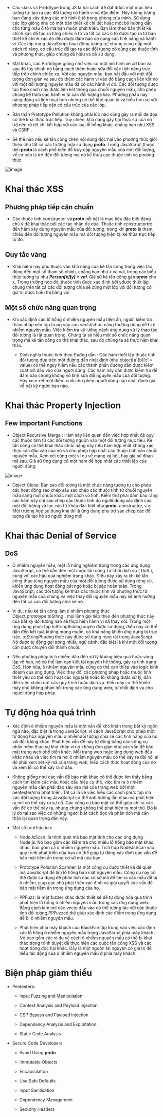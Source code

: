 
- Các class và Prototype trong JS là hai cách để đạt được một mục tiêu tương tự: tạo ra các đối tượng có hành vi và đặc điểm. Hãy tưởng tượng bạn đang xây dựng các mô hình ô tô trong phòng của mình. Sử dụng các lớp giống như có một bản thiết kế chi tiết hoặc một bộ hướng dẫn cho từng mẫu ô tô mà bạn muốn phát triển. Bạn làm theo bản thiết kế chính xác để tạo ra từng chiếc ô tô và tất cả các ô tô được tạo ra từ bản thiết kế chính xác đó đều được đảm bảo có cùng các tính năng và hành vi. Các lớp trong JavaScript hoạt động tương tự; chúng cung cấp một cách rõ ràng, có cấu trúc để tạo ra các đối tượng có cùng các thuộc tính và phương thức, giúp chúng dễ hiểu và dễ sử dụng.

- Mặt khác, các Prototype giống như việc có một mô hình xe cơ bản và sau đó tùy chỉnh nó bằng cách thêm hoặc sửa đổi các tính năng trực tiếp trên chính chiếc xe. Với các nguyên mẫu, bạn bắt đầu với một đối tượng đơn giản và sau đó thêm các hành vi vào đó bằng cách liên kết nó với một đối tượng nguyên mẫu đã có các hành vi đó. Các đối tượng được tạo theo cách này được liên kết thông qua chuỗi nguyên mẫu, cho phép chúng kế thừa các hành vi từ các đối tượng khác. Phương pháp này năng động và linh hoạt hơn nhưng có thể khó quản lý và hiểu hơn so với phương pháp tiếp cận có cấu trúc của các lớp.

- Bản thân Prototype Pollution không phải lúc nào cũng gây ra mối đe dọa có thể khai thác trực tiếp. Tuy nhiên, khả năng gây hại thực sự của nó trở nên rõ rệt khi kết hợp với các loại lỗ hổng khác, chẳng hạn như XSS và CSRF .

- Sẽ thế nào nếu kẻ tấn công chèn nội dung độc hại vào phương thức giới thiệu cho tất cả các trường hợp sử dụng __proto__. Trong JavaScript,thuộc tính __proto__ là cách phổ biến để truy cập nguyên mẫu của một đối tượng, về cơ bản là trỏ đến đối tượng mà nó kế thừa các thuộc tính và phương thức

![image](https://github.com/user-attachments/assets/09cb8c64-7b1f-4470-86e8-bfab3257b373)

# Khai thác XSS

## Phương pháp tiếp cận chuẩn

- Các thuộc tính constructor và __proto__ nổi bật là mục tiêu đặc biệt đáng chú ý để khai thác bởi các tác nhân đe dọa. Thuộc tính  constructortrỏ đến hàm xây dựng nguyên mẫu của đối tượng, trong khi __proto__ là tham chiếu đến đối tượng nguyên mẫu mà đối tượng hiện tại kế thừa trực tiếp từ đó.

## Quy tắc vàng

- Khái niệm này phụ thuộc vào khả năng của kẻ tấn công trong việc tác động đến một số tham số chính, chẳng hạn như x và val, trong các biểu thức tương tự như ***Person[x][y] = val***. Giả sử kẻ tấn công gán __proto__ cho x. Trong trường hợp đó, thuộc tính được xác định bởi yđược thiết lập chung trên tất cả các đối tượng chia sẻ cùng một lớp với đối tượng có giá trị được biểu thị bằng val.

## Một số chức năng quan trọng

- Khi xác định các lỗ hổng ô nhiễm nguyên mẫu tiềm ẩn, người kiểm tra thâm nhập nên tập trung vào các vectơ/chức năng thường dùng dễ bị ô nhiễm nguyên mẫu. Việc kiểm tra kỹ lưỡng cách ứng dụng xử lý thao tác đối tượng là rất quan trọng. Chúng ta sẽ hiểu một số chức năng quan trọng mà kẻ tấn công có thể khai thác, sau đó chúng ta sẽ thực hiện khai thác.

  -  Định nghĩa thuộc tính theo Đường dẫn : Các hàm thiết lập thuộc tính đối tượng dựa trên một đường dẫn nhất định (như object[a][b][c] = value) có thể nguy hiểm nếu các thành phần đường dẫn được kiểm soát bởi đầu vào của người dùng. Các hàm này cần được kiểm tra để đảm bảo chúng không vô tình sửa đổi nguyên mẫu của đối tượng.  Hãy xem xét một điểm cuối cho phép người dùng cập nhật đánh giá về bất kỳ người bạn nào.

# Khai thác Property Injection

## Few Important Functions

- Object Recursive Merge : Hàm này liên quan đến việc hợp nhất đệ quy các thuộc tính từ các đối tượng nguồn vào một đối tượng mục tiêu. Kẻ tấn công có thể khai thác chức năng này nếu hàm hợp nhất không xác thực các đầu vào của nó và cho phép hợp nhất các thuộc tính vào chuỗi nguyên mẫu. Xem xét cùng một ví dụ về mạng xã hội, hãy giả sử đoạn mã sau. Giả sử ứng dụng có một hàm để hợp nhất các thiết lập của người dùng:

![image](https://github.com/user-attachments/assets/bb57c4f2-8d7f-4813-9ea6-e50ae9933aac)

- Object Clone: Bản sao đối tượng là một chức năng tương tự cho phép các hoạt động sao chép sâu sao chép các thuộc tính từ chuỗi nguyên mẫu sang một chuỗi khác một cách vô tình. Kiểm thử phải đảm bảo rằng các hàm này chỉ sao chép các thuộc tính do người dùng xác định của một đối tượng và lọc các từ khóa đặc biệt như __proto__, constructor, v.v. Một trường hợp sử dụng khả thi là ứng dụng phụ trợ sao chép các đối tượng để tạo hồ sơ người dùng mới

# Khai thác Denial of Service

## DoS

- Ô nhiễm nguyên mẫu, một lỗ hổng nghiêm trọng trong các ứng dụng JavaScript, có thể dẫn đến một cuộc tấn công Từ chối dịch vụ ( DoS ), cùng với các hậu quả nghiêm trọng khác. Điều này xảy ra khi kẻ tấn công thao túng nguyên mẫu của một đối tượng được sử dụng rộng rãi, khiến ứng dụng hoạt động bất ngờ hoặc bị sập hoàn toàn. Trong JavaScript, các đối tượng kế thừa các thuộc tính và phương thức từ nguyên mẫu của chúng và việc thay đổi nguyên mẫu này sẽ ảnh hưởng đến tất cả các đối tượng chia sẻ nó.

- Ví dụ, nếu kẻ tấn công làm ô nhiễm phương thức Object.prototype.toString , mọi lệnh gọi tiếp theo đến phương thức này của bất kỳ đối tượng nào sẽ thực hiện hành vi đã thay đổi. Trong một ứng dụng phức tạp toStringthường xuyên được sử dụng, điều này có thể dẫn đến kết quả không mong muốn, có khả năng khiến ứng dụng bị trục trặc. toStringPhương thức này được sử dụng rộng rãi trong JavaScript. Nó được tự động gọi trong nhiều ngữ cảnh, đặc biệt là khi một đối tượng cần được chuyển đổi thành chuỗi.

- Nếu phương pháp bị ô nhiễm dẫn đến xử lý không hiệu quả hoặc vòng lặp vô hạn, nó có thể làm cạn kiệt tài nguyên hệ thống, gây ra tình trạng DoS. Hơn nữa, ô nhiễm nguyên mẫu cũng có thể can thiệp vào logic kinh doanh của ứng dụng. Việc thay đổi các phương pháp hoặc thuộc tính thiết yếu có thể kích hoạt các ngoại lệ hoặc lỗi không được xử lý, dẫn đến việc chấm dứt các quy trình hoặc dịch vụ. Điều này có thể khiến máy chủ không phản hồi trong các ứng dụng web, từ chối dịch vụ cho người dùng hợp pháp.

# Tự động hóa quá trình

- Xác định ô nhiễm nguyên mẫu là một vấn đề khó khăn trong bất kỳ ngôn ngữ nào, đặc biệt là trong JavaScript, vì cách JavaScript cho phép một tự động hóa nguyên mẫu ô nhiễmđối tượng chia sẻ các tính năng của nó với đối tượng khác. Phát hiện vấn đề này tự động bằng các công cụ phần mềm thực sự khó khăn vì nó không đơn giản như các vấn đề bảo mật trang web phổ biến khác. Mỗi trang web hoặc ứng dụng web đều khác nhau và việc tìm ra nơi ô nhiễm nguyên mẫu có thể xảy ra đòi hỏi ai đó phải xem xét kỹ mã của trang web, hiểu cách thức hoạt động của nó và xem lỗi có thể xảy ra ở đâu.

- Không giống như các vấn đề bảo mật khác có thể được tìm thấy bằng cách tìm kiếm các mẫu hoặc dấu hiệu cụ thể, việc tìm ra ô nhiễm nguyên mẫu cần phải đào sâu vào mã của trang web bởi một pentester/nhà phát triển. Tất cả là về việc hiểu các cách phức tạp mà các đối tượng trong JavaScript có thể ảnh hưởng lẫn nhau và phát hiện ra nơi có thể xảy ra sự cố. Các công cụ bảo mật có thể giúp chỉ ra các vấn đề có thể xảy ra, nhưng chúng không thể phát hiện ra mọi thứ. Đó là lý do tại sao việc có những người biết cách đọc và phân tích mã cẩn thận lại quan trọng đến vậy.

- Một số tool hữu ích:

    - NodeJsScan: là trình quét mã bảo mật tĩnh cho các ứng dụng Node.js. Nó bao gồm các kiểm tra cho nhiều lỗ hổng bảo mật khác nhau, bao gồm cả ô nhiễm nguyên mẫu. Tích hợp NodeJsScan vào quy trình phát triển của bạn có thể giúp tự động xác định các vấn đề bảo mật tiềm ẩn trong cơ sở mã của bạn.
 
    - Prototype Pollution Scanner: là một công cụ được thiết kế để quét mã JavaScript để tìm lỗ hổng bảo mật nguyên mẫu. Công cụ này có thể được sử dụng để phân tích các cơ sở mã để tìm ra các mẫu dễ bị ô nhiễm, giúp các nhà phát triển xác định và giải quyết các vấn đề bảo mật tiềm ẩn trong ứng dụng của họ.
 
    - PPFuzz: là một fuzzer khác được thiết kế để tự động hóa quá trình phát hiện lỗ hổng ô nhiễm nguyên mẫu trong các ứng dụng web. Bằng cách làm mờ các vectơ đầu vào có thể tương tác với các thuộc tính đối tượng,PPFuzzcó thể giúp xác định các điểm trong ứng dụng dễ bị ô nhiễm nguyên mẫu.
 
    - Phát hiện phía máy khách của BlackFan tập trung vào việc xác định các lỗ hổng ô nhiễm nguyên mẫu trong JavaScript phía máy khách. Nó bao gồm các ví dụ về cách ô nhiễm nguyên mẫu có thể bị khai thác trong trình duyệt để thực hiện các cuộc tấn công XSS và các hoạt động độc hại khác. Đây là một nguồn tài nguyên có giá trị để hiểu tác động của ô nhiễm nguyên mẫu ở phía máy khách.

# Biện pháp giảm thiểu

- Pentesters:

  - Input Fuzzing and Manipulation
 
  - Context Analysis and Payload Injection
 
  - CSP Bypass and Payload Injection

  - Dependency Analysis and Exploitation

  - Static Code Analysis

- Secure Code Developers

  - Avoid Using __proto__
 
  - Immutable Objects
 
  - Encapsulation
 
  - Use Safe Defaults
 
  - Input Sanitisation
 
  - Dependency Management
 
  - Security Headers


